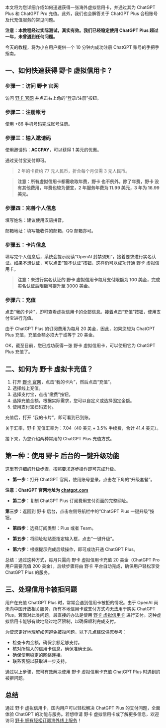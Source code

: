 本文将为您详细介绍如何迅速获得一张海外虚拟信用卡，并通过其为 ChatGPT Plus 和 ChatGPT Pro 充值。此外，我们也会解答关于 ChatGPT Plus 合租账号及代充值服务的常见问题。

**注意：本教程经过实际测试，真实有效。我们已经稳定使用 ChatGPT Plus 超过一年，未曾遇到任何问题。**

今天的教程，将为小白用户提供一个 10 分钟内成功注册 ChatGPT 账号的手把手指南。

## 一、如何快速获得 野卡 虚拟信用卡？

### 步骤一：访问 野卡 官网

访问 [野卡 官网](https://bit.ly/bewildcard) 并点击右上角的“登录/注册”按钮。

### 步骤二：注册帐号

使用 +86 手机号码完成账号注册。

### 步骤三：输入邀请码

使用邀请码：**ACCPAY**，可以获得 1 美元的优惠。

通过支付宝支付即可。

> 2 年的卡费约 77 元人民币，折合每个月仅需 3 元人民币。

> **注意：所有虚拟信用卡都需收取年费，野卡 也不例外。除了年费，野卡 没有其他费用，年费也较为便宜，2 年服务年费为 11.99 美元，3 年为 16.99 美元。**

### 步骤四：完善个人信息

填写姓名：建议使用汉语拼音。

邮箱地址：填写能收件的邮箱，QQ 邮箱亦可。

### 步骤五：卡片信息

填写完个人信息后，系统会提示阅读“OpenAI 封禁须知”，接着要求进行实名认证。如果不想认证，可以点击“暂不认证”按钮，这样仍可以成功开通 野卡 虚拟信用卡。

> **注意：未进行实名认证的 野卡 虚拟信用卡每月支付限额为 100 美金，完成实名认证后限额可提升至 3000 美金。**

### 步骤六：充值

点击“我的卡片”，即可查看虚拟信用卡的全部信息。接着点击“充值”按钮，使用支付宝进行充值。

由于 ChatGPT Plus 的订阅费用为每月 20 美金，因此，如果您想为 ChatGPT Plus 充值，充值金额必须大于或等于 20 美金。

OK，截至目前，您已成功获得一张 野卡 虚拟信用卡，可以使用它为 ChatGPT Plus 充值了。

## 二、如何为 野卡 虚拟卡充值？

1. 打开 [野卡 官网](https://bit.ly/bewildcard)，点击“我的卡片”，然后点击“充值”。
2. 选择线上充值。
3. 选择支付宝，点击“缴费”按钮。
4. 选择充值金额，根据实际需求，您可以自定义或选择固定金额。
5. 使用支付宝扫码支付。

充值后，打开 “我的卡片”，即可看到已到账。

关于汇率，野卡 充值汇率为：7.04（40 美元 + 3.5% 手续费，合计 41.4 美元）。

接下来，为您介绍两种常用的 ChatGPT Plus 充值方式。

## 第一种：使用 野卡 后台的一键升级功能

这里有详细的升级步骤，按照要求逐步操作即可完成升级。

- **第一步**：打开 ChatGPT 官网，使用账号登录，点击左下角的“升级套餐”。

**注意：ChatGPT 官网地址为 [chatgpt.com](http://chatgpt.com)**

- **第二步**：复制 ChatGPT Plus 订阅费用支付页面的完整网址。
  
**第三步**：返回到 野卡 后台，点击左侧导航栏中的“ChatGPT Plus 一键升级”按钮。

- **第四步**：选择订阅类型：Plus 或者 Team。
  
- **第五步**：将网址粘贴至指定输入框，点击“一键升级”。

- **第六步**：根据提示完成后续操作，即可成功开通 ChatGPT Plus。

总结：通过这种方式，每月只需向 野卡 虚拟信用卡充值 20 美金（ChatGPT Pro 用户需要充值 200 美金），后续步骤将由 野卡 平台自动完成，确保用户轻松享受 ChatGPT Plus 的服务。

## 三、处理信用卡被拒问题

用户在充值 ChatGPT Plus 时，常常会遇到信用卡被拒的情况。由于 OpenAI 尚未向中国开放相关服务，所有本地信用卡或支付方式均无法用于购买 ChatGPT Plus。若面对此类问题，最直接的办法是使用 [野卡 虚拟信用卡](https://bit.ly/bewildcard) 进行支付。这种虚拟信用卡能够有效地绕过地区限制，以确保顺利完成支付。 

为使您更好地理解如何避免被拒问题，以下几点建议供您参考：

- 检查卡内金额，确保余额足够支付。
- 核对所输入的信用卡信息，确保准确无误。
- 确保使用稳定的网络连接。
- 联系客服以获取进一步支持。

通过以上步骤，您可有效解决使用 野卡 虚拟信用卡充值 ChatGPT Plus 时遇到的被拒问题。

## 总结

通过 野卡 虚拟信用卡，国内用户可以轻松解决 ChatGPT Plus 的支付问题，全面体验 ChatGPT 的功能与服务。若想申请 野卡 虚拟信用卡或了解更多信息，欢迎访问 [野卡 拥有轻松订阅海外线上服务](https://bit.ly/bewildcard)！